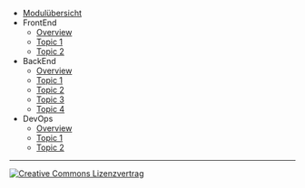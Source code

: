 
- [Modulübersicht](introduction.md)
- FrontEnd
  - [Overview](kapitel1/overview.md)
  - [Topic 1](kapitel1/topic-1.md)
  - [Topic 2](kapitel1/topic-2.md)
- BackEnd
  - [Overview](chapter-2/overview.md)
  - [Topic 1](chapter-2/topics-1.md)
  - [Topic 2](chapter-2/topics-2.md)
  - [Topic 3](chapter-2/topics-3.md)
  - [Topic 4](chapter-2/topics-4.md)
- DevOps
  - [Overview](chapter-3/overview.md)
  - [Topic 1](chapter-3/topic-1.md)
  - [Topic 2](chapter-3/topic-2.md)
***
<a rel="license" href="http://creativecommons.org/licenses/by-nc-sa/4.0/"><img alt="Creative Commons Lizenzvertrag" style="border-width:0" src="https://i.creativecommons.org/l/by-nc-sa/4.0/88x31.png" /></a>